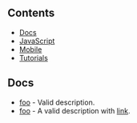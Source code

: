 ## Contents

- [Docs](#docs)
- [JavaScript](#javascript)
- [Mobile](#mobile)
- [Tutorials](#tutorials)


## Docs

- [foo](https://foo.com) - Valid description.
- [foo](https://foo.com) - A valid description with [link](http://bar.org).
